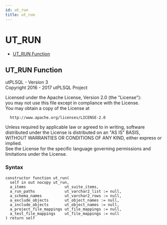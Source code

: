 ```yaml
---
id: ut_run
title: ut_run
---
```


# UT_RUN






- [UT_RUN Function](#ut_run)












 
## UT_RUN Function<a name="ut_run"></a>


<p>
<p>utPLSQL - Version 3<br />  Copyright 2016 - 2017 utPLSQL Project</p><p>  Licensed under the Apache License, Version 2.0 (the &quot;License&quot;):<br />  you may not use this file except in compliance with the License.<br />  You may obtain a copy of the License at</p><pre><code>  http://www.apache.org/licenses/LICENSE-2.0</code></pre><p>  Unless required by applicable law or agreed to in writing, software<br />  distributed under the License is distributed on an &quot;AS IS&quot; BASIS,<br />  WITHOUT WARRANTIES OR CONDITIONS OF ANY KIND, either express or implied.<br />  See the License for the specific language governing permissions and<br />  limitations under the License.</p>
</p>

### Syntax
```plsql
constructor function ut_run(
  self in out nocopy ut_run,
  a_items                 ut_suite_items,
  a_run_paths             ut_varchar2_list := null,
  a_schema_names          ut_varchar2_rows := null,
  a_exclude_objects       ut_object_names := null,
  a_include_objects       ut_object_names := null,
  a_project_file_mappings ut_file_mappings := null,
  a_test_file_mappings    ut_file_mappings := null
) return self
```

 





 
